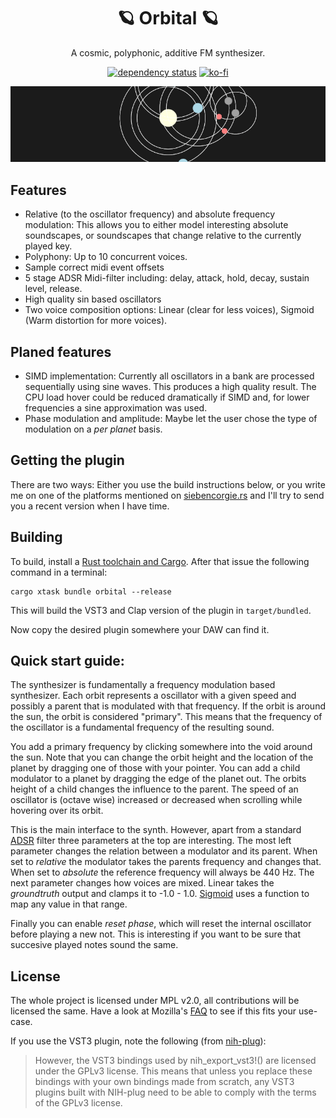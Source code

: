 <div align="center">

# 🪐 Orbital 🪐

A cosmic, polyphonic, additive FM synthesizer. 

[![dependency status](https://deps.rs/repo/gitlab/tendsinmende/orbital/status.svg)](https://deps.rs/repo/gitlab/tendsinmende/orbital)
[![ko-fi](https://ko-fi.com/img/githubbutton_sm.svg)](https://ko-fi.com/L3L3F09W2)

![Banner](res/banner.gif "Orbital")
</div>

## Features
- Relative (to the oscillator frequency) and absolute frequency modulation: This allows you to either model interesting absolute soundscapes, or soundscapes that change relative to the currently played key.
- Polyphony: Up to 10 concurrent voices.
- Sample correct midi event offsets
- 5 stage ADSR Midi-filter including: delay, attack, hold, decay, sustain level, release.
- High quality sin based oscillators
- Two voice composition options: Linear (clear for less voices), Sigmoid (Warm distortion for more voices).

## Planed features
- SIMD implementation: Currently all oscillators in a bank are processed sequentially using sine waves. This produces a high quality result. The CPU load hover could be reduced dramatically if SIMD and, for lower frequencies a sine approximation was used.
- Phase modulation and amplitude: Maybe let the user chose the type of modulation on a *per planet* basis.

## Getting the plugin

There are two ways: Either you use the build instructions below, or you write me on one of the platforms mentioned on [siebencorgie.rs](https://siebencorgie.rs) and I'll try to send you a recent version when I have time.

## Building 
To build, install a [Rust toolchain and Cargo](https://www.rust-lang.org/). After that issue the following command in a terminal:

``` shell
cargo xtask bundle orbital --release
```

This will build the VST3 and Clap version of the plugin in `target/bundled`.

Now copy the desired plugin somewhere your DAW can find it.

## Quick start guide:

The synthesizer is fundamentally a frequency modulation based synthesizer. Each orbit represents a oscillator with a given speed and possibly a parent that is modulated with that frequency. If the orbit is around the sun, the orbit is considered "primary". This means that the frequency of the oscillator is a fundamental frequency of the resulting sound.

You add a primary frequency by clicking somewhere into the void around the sun. Note that you can change the orbit height and the location of the planet by dragging one of those with your pointer.
You can add a child modulator to a planet by dragging the edge of the planet out. The orbits height of a child changes the influence to the parent.
The speed of an oscillator is (octave wise) increased or decreased when scrolling while hovering over its orbit.

This is the main interface to the synth. However, apart from a standard [ADSR](https://www.wikiaudio.org/adsr-envelope/) filter three parameters at the top are interesting. The most left parameter changes the relation between a modulator and its parent. When set to *relative* the modulator takes the parents frequency and changes that. When set to *absolute* the reference frequency will always be 440 Hz.
The next parameter changes how voices are mixed. Linear takes the *groundtruth* output and clamps it to -1.0 - 1.0. [Sigmoid](https://en.wikipedia.org/wiki/Sigmoid_function) uses a function to map any value in that range.

Finally you can enable *reset phase*, which will reset the internal oscillator before playing a new not. This is interesting if you want to be sure that succesive played notes sound the same.

## License

The whole project is licensed under MPL v2.0, all contributions will be licensed the same. Have a look at Mozilla's [FAQ](https://www.mozilla.org/en-US/MPL/2.0/FAQ/) to see if this fits your use-case.

If you use the VST3 plugin, note the following (from [nih-plug](https://github.com/robbert-vdh/nih-plug)):

> However, the VST3 bindings used by nih_export_vst3!() are licensed under the GPLv3 license. This means that unless you replace these bindings with your own bindings made from scratch, any VST3 plugins built with NIH-plug need to be able to comply with the terms of the GPLv3 license.


